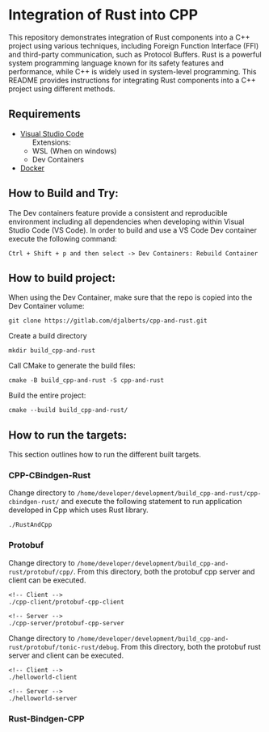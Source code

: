 # Integration of Rust into CPP

This repository demonstrates integration of Rust components into a C++ project using various techniques, including Foreign Function Interface (FFI) and third-party communication, such as Protocol Buffers. Rust is a powerful system programming language known for its safety features and performance, while C++ is widely used in system-level programming. This README provides instructions for integrating Rust components into a C++ project using different methods.

## Requirements

- [Visual Studio Code](https://code.visualstudio.com/) \
&nbsp;&nbsp;&nbsp;&nbsp;&nbsp;&nbsp;Extensions:
    - WSL (When on windows)
    - Dev Containers
- [Docker](https://docs.docker.com/get-docker/)

## How to Build and Try:

The Dev containers feature provide a consistent and reproducible environment including all dependencies when developing within Visual Studio Code (VS Code). In order to build and use a VS Code Dev container execute the following command:

```
Ctrl + Shift + p and then select -> Dev Containers: Rebuild Container
``` 

## How to build project:

When using the Dev Container, make sure that the repo is copied into the Dev Container volume:

```
git clone https://gitlab.com/djalberts/cpp-and-rust.git
```

Create a build directory

```
mkdir build_cpp-and-rust
```

Call CMake to generate the build files:

```
cmake -B build_cpp-and-rust -S cpp-and-rust
```

Build the entire project:

```
cmake --build build_cpp-and-rust/
```

## How to run the targets:

This section outlines how to run the different built targets.

### CPP-CBindgen-Rust

Change directory to `/home/developer/development/build_cpp-and-rust/cpp-cbindgen-rust/` and execute the following statement to run application developed in Cpp which uses Rust library.

```
./RustAndCpp
```

### Protobuf

Change directory to `/home/developer/development/build_cpp-and-rust/protobuf/cpp/`. From this directory, both the protobuf cpp server and client can be executed.

```
<!-- Client -->
./cpp-client/protobuf-cpp-client

<!-- Server -->
./cpp-server/protobuf-cpp-server
```

Change directory to `/home/developer/development/build_cpp-and-rust/protobuf/tonic-rust/debug`. From this directory, both the protobuf rust server and client can be executed.

```
<!-- Client -->
./helloworld-client

<!-- Server -->
./helloworld-server
```

### Rust-Bindgen-CPP

